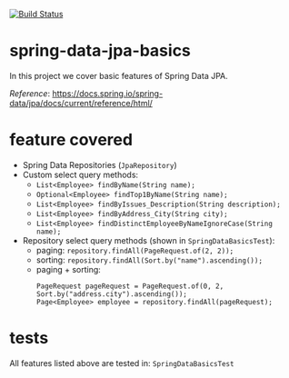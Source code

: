 [![Build Status](https://travis-ci.com/mtumilowicz/spring-data-jpa-basics.svg?token=PwyvjePQ7aiAX51hSYLE&branch=master)](https://travis-ci.com/mtumilowicz/spring-data-jpa-basics)

# spring-data-jpa-basics
In this project we cover basic features of Spring Data JPA.

_Reference_: https://docs.spring.io/spring-data/jpa/docs/current/reference/html/

# feature covered
* Spring Data Repositories (`JpaRepository`)
* Custom select query methods:
    * `List<Employee> findByName(String name);`
    * `Optional<Employee> findTop1ByName(String name);`
    * `List<Employee> findByIssues_Description(String description);`
    * `List<Employee> findByAddress_City(String city);`
    * `List<Employee> findDistinctEmployeeByNameIgnoreCase(String name);`
* Repository select query methods (shown in `SpringDataBasicsTest`):
    * paging: `repository.findAll(PageRequest.of(2, 2));`
    * sorting: `repository.findAll(Sort.by("name").ascending());`
    * paging + sorting: 
        ```
        PageRequest pageRequest = PageRequest.of(0, 2, Sort.by("address.city").ascending());
        Page<Employee> employee = repository.findAll(pageRequest);
        ```
        
# tests
All features listed above are tested in: `SpringDataBasicsTest`